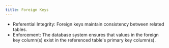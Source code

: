 ```yaml
---
title: Foreign Keys
---
```


- Referential Integrity: Foreign keys maintain consistency between related tables.
- Enforcement: The database system ensures that values in the foreign key column(s) exist in the referenced table's primary key column(s).